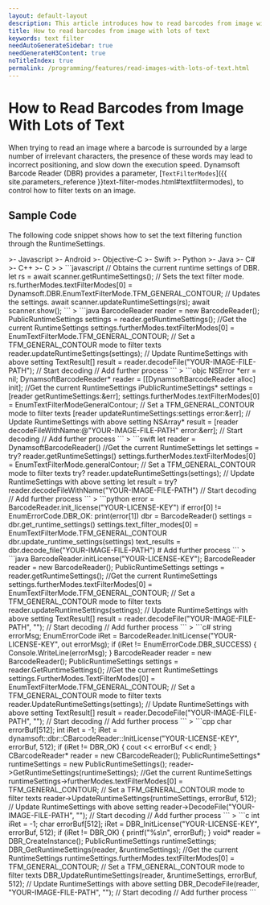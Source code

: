 ```yaml
---   
layout: default-layout
description: This article introduces how to read barcodes from image with lots of text
title: How to read barcodes from image with lots of text
keywords: text filter
needAutoGenerateSidebar: true
needGenerateH3Content: true
noTitleIndex: true
permalink: /programming/features/read-images-with-lots-of-text.html
---
```


# How to Read Barcodes from Image With Lots of Text

When trying to read an image where a barcode is surrounded by a large number of irrelevant characters, the presence of these words may lead to incorrect positioning, and slow down the execution speed. Dynamsoft Barcode Reader (DBR) provides a parameter, [`TextFilterModes`]({{ site.parameters_reference }}text-filter-modes.html#textfiltermodes), to control how to filter texts on an image.

## Sample Code

The following code snippet shows how to set the text filtering function through the RuntimeSettings.

<div class="sample-code-prefix template2"></div>
   >- Javascript
   >- Android
   >- Objective-C
   >- Swift
   >- Python
   >- Java
   >- C#
   >- C++
   >- C
   >
>
```javascript
// Obtains the current runtime settings of DBR.
let rs = await scanner.getRuntimeSettings();
// Sets the text filter mode.
rs.furtherModes.textFilterModes[0] = Dynamsoft.DBR.EnumTextFilterMode.TFM_GENERAL_CONTOUR;
// Updates the settings.
await scanner.updateRuntimeSettings(rs);
await scanner.show();
```
>
```java
BarcodeReader reader = new BarcodeReader();
PublicRuntimeSettings settings = reader.getRuntimeSettings(); //Get the current RuntimeSettings
settings.furtherModes.textFilterModes[0] = EnumTextFilterMode.TFM_GENERAL_CONTOUR; // Set a TFM_GENERAL_CONTOUR mode to filter texts
reader.updateRuntimeSettings(settings); // Update RuntimeSettings with above setting
TextResult[] result = reader.decodeFile("YOUR-IMAGE-FILE-PATH"); // Start decoding
// Add further process
```
>
```objc
NSError *err = nil;
DynamsoftBarcodeReader* reader = [[DynamsoftBarcodeReader alloc] init];
//Get the current RuntimeSettings
iPublicRuntimeSettings* settings = [reader getRuntimeSettings:&err];
settings.furtherModes.textFilterModes[0] = EnumTextFilterModeGeneralContour; // Set a TFM_GENERAL_CONTOUR mode to filter texts
[reader updateRuntimeSettings:settings error:&err]; // Update RuntimeSettings with above setting
NSArray<iTextResult*>* result = [reader decodeFileWithName:@"YOUR-IMAGE-FILE-PATH" error:&err]; // Start decoding
// Add further process
```
>
```swift
let reader = DynamsoftBarcodeReader()
//Get the current RuntimeSettings
let settings = try? reader.getRuntimeSettings()
settings.furtherModes.textFilterModes[0] = EnumTextFilterMode.generalContour; // Set a TFM_GENERAL_CONTOUR mode to filter texts
try? reader.updateRuntimeSettings(settings); // Update RuntimeSettings with above setting
let result = try? reader.decodeFileWithName("YOUR-IMAGE-FILE-PATH") // Start decoding
// Add further process
```
>
```python
error = BarcodeReader.init_license("YOUR-LICENSE-KEY")
if error[0] != EnumErrorCode.DBR_OK:
    print(error[1])
dbr = BarcodeReader()
settings = dbr.get_runtime_settings()
settings.text_filter_modes[0] = EnumTextFilterMode.TFM_GENERAL_CONTOUR
dbr.update_runtime_settings(settings)
text_results = dbr.decode_file("YOUR-IMAGE-FILE-PATH")
# Add further process
```
>
```java
BarcodeReader.initLicense("YOUR-LICENSE-KEY");
BarcodeReader reader = new BarcodeReader();
PublicRuntimeSettings settings = reader.getRuntimeSettings(); //Get the current RuntimeSettings
settings.furtherModes.textFilterModes[0] = EnumTextFilterMode.TFM_GENERAL_CONTOUR; // Set a TFM_GENERAL_CONTOUR mode to filter texts
reader.updateRuntimeSettings(settings); // Update RuntimeSettings with above setting
TextResult[] result = reader.decodeFile("YOUR-IMAGE-FILE-PATH", ""); // Start decoding
// Add further process
```
>
```c#
string errorMsg;
EnumErrorCode iRet = BarcodeReader.InitLicense("YOUR-LICENSE-KEY", out errorMsg);
if (iRet != EnumErrorCode.DBR_SUCCESS)
{
    Console.WriteLine(errorMsg);
}
BarcodeReader reader = new BarcodeReader();
PublicRuntimeSettings settings = reader.GetRuntimeSettings(); //Get the current RuntimeSettings
settings.FurtherModes.TextFilterModes[0] = EnumTextFilterMode.TFM_GENERAL_CONTOUR; // Set a TFM_GENERAL_CONTOUR mode to filter texts
reader.UpdateRuntimeSettings(settings); // Update RuntimeSettings with above setting
TextResult[] result = reader.DecodeFile("YOUR-IMAGE-FILE-PATH", ""); // Start decoding
// Add further process
```
>
```cpp
char errorBuf[512];
int iRet = -1;
iRet = dynamsoft::dbr::CBarcodeReader::InitLicense("YOUR-LICENSE-KEY", errorBuf, 512);
if (iRet != DBR_OK)
{
    cout << errorBuf << endl;
}
CBarcodeReader* reader = new CBarcodeReader();
PublicRuntimeSettings* runtimeSettings = new PublicRuntimeSettings();
reader->GetRuntimeSettings(runtimeSettings); //Get the current RuntimeSettings
runtimeSettings->furtherModes.textFilterModes[0] = TFM_GENERAL_CONTOUR; // Set a TFM_GENERAL_CONTOUR mode to filter texts
reader->UpdateRuntimeSettings(runtimeSettings, errorBuf, 512); // Update RuntimeSettings with above setting
reader->DecodeFile("YOUR-IMAGE-FILE-PATH", ""); // Start decoding
// Add further process
```
>
```c
int iRet = -1;
char errorBuf[512];
iRet = DBR_InitLicense("YOUR-LICENSE-KEY", errorBuf, 512);
if (iRet != DBR_OK)
{
    printf("%s\n", errorBuf);
}
void* reader = DBR_CreateInstance();
PublicRuntimeSettings runtimeSettings;
DBR_GetRuntimeSettings(reader, &runtimeSettings); //Get the current RuntimeSettings
runtimeSettings.furtherModes.textFilterModes[0] = TFM_GENERAL_CONTOUR; // Set a TFM_GENERAL_CONTOUR mode to filter texts
DBR_UpdateRuntimeSettings(reader, &runtimeSettings, errorBuf, 512); // Update RuntimeSettings with above setting
DBR_DecodeFile(reader, "YOUR-IMAGE-FILE-PATH", ""); // Start decoding
// Add further process
```
